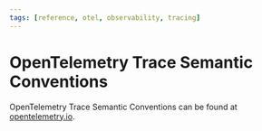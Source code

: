 ```yaml
---
tags: [reference, otel, observability, tracing]
---
```


# OpenTelemetry Trace Semantic Conventions

OpenTelemetry Trace Semantic Conventions can be found at [opentelemetry.io](https://opentelemetry.io/docs/specs/semconv/general/trace/).
